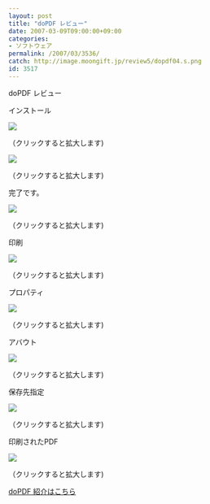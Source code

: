 ```yaml
---
layout: post
title: "doPDF レビュー"
date: 2007-03-09T09:00:00+09:00
categories:
- ソフトウェア
permalink: /2007/03/3536/
catch: http://image.moongift.jp/review5/dopdf04.s.png
id: 3517
---
```

doPDF レビュー  
<!--more-->

インストール

  

[![](http://image.moongift.jp/review5/dopdf01.s.png)](http://image.moongift.jp/review5/dopdf01.png)  
  
（クリックすると拡大します)

  

[![](http://image.moongift.jp/review5/dopdf02.s.png)](http://image.moongift.jp/review5/dopdf02.png)  
  
（クリックすると拡大します)

  

完了です。

  

[![](http://image.moongift.jp/review5/dopdf03.s.png)](http://image.moongift.jp/review5/dopdf03.png)  
  
（クリックすると拡大します)

  

印刷

  

[![](http://image.moongift.jp/review5/dopdf06.s.png)](http://image.moongift.jp/review5/dopdf06.png)  
  
（クリックすると拡大します)

  

プロパティ

  

[![](http://image.moongift.jp/review5/dopdf04.s.png)](http://image.moongift.jp/review5/dopdf04.png)  
  
（クリックすると拡大します)

  

アバウト

  

[![](http://image.moongift.jp/review5/dopdf05.s.png)](http://image.moongift.jp/review5/dopdf05.png)  
  
（クリックすると拡大します)

  

保存先指定

  

[![](http://image.moongift.jp/review5/dopdf07.s.png)](http://image.moongift.jp/review5/dopdf07.png)  
  
（クリックすると拡大します)

  

印刷されたPDF

  

[![](http://image.moongift.jp/review5/dopdf08.s.png)](http://image.moongift.jp/review5/dopdf08.png)  
  
（クリックすると拡大します)

  

[doPDF 紹介はこちら](http://fw.moongift.jp/intro/i-3534.html)

